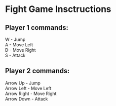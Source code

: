 # Fight Game Insctructions

## Player 1 commands:
W - Jump  
A - Move Left  
D - Move Right  
S - Attack

## Player 2 commands:
Arrow Up - Jump  
Arrow Left - Move Left  
Arrow Right - Move Right  
Arrow Down - Attack